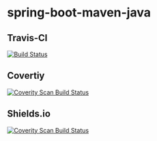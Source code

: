 # spring-boot-maven-java

## Travis-CI

[![Build Status](https://travis-ci.org/lars-gentsch-fhb/spring-boot-maven-java.svg?branch=master)](https://travis-ci.org/lars-gentsch-fhb/spring-boot-maven-java)

## Covertiy

<a href="https://scan.coverity.com/projects/lars-gentsch-fhb-spring-boot-maven-java">
  <img alt="Coverity Scan Build Status"
       src="https://scan.coverity.com/projects/7032/badge.svg"/>
</a>

## Shields.io

<a href="https://scan.coverity.com/projects/lars-gentsch-fhb-spring-boot-maven-java">
  <img alt="Coverity Scan Build Status"
       src="https://img.shields.io/coverity/scan/7032.svg"/>
</a>
